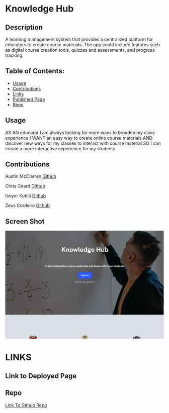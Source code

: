 # Knowledge Hub

## Description

A learning management system that provides a centralized platform for educators to create course materials. The app could include features such as digital course creation tools, quizzes and assessments, and progress tracking.

## Table of Contents:

- [Usage](#usage)
- [Contributions](#contributions)
- [Links](#links)
- [Published Page](#page)
- [Repo](#repo)

## Usage

AS AN educator
I am always looking for more ways to broaden my class experience
I WANT an easy way to create online course materials
AND discover new ways for my classes to interact with course material
SO I can create a more interactive experience for my students

## Contributions

Austin McClarren [Github](https://github.com/AustinMcClarren)

Chris Girard [Github](https://github.com/ChrisEliGirard)

Isoyor Kubiti [Github](https://github.com/ikubiti)

Zeus Cordeiro [Github](https://github.com/Zcordeiro)

## Screen Shot

![Screenshot-knowledge-hub](./client/src/assets/images/frontPageScreenshot.png)

# LINKS

## Link to Deployed Page

## Repo

[Link To Github Repo](https://github.com/TheMernMachine/Knowledge-Hub)
